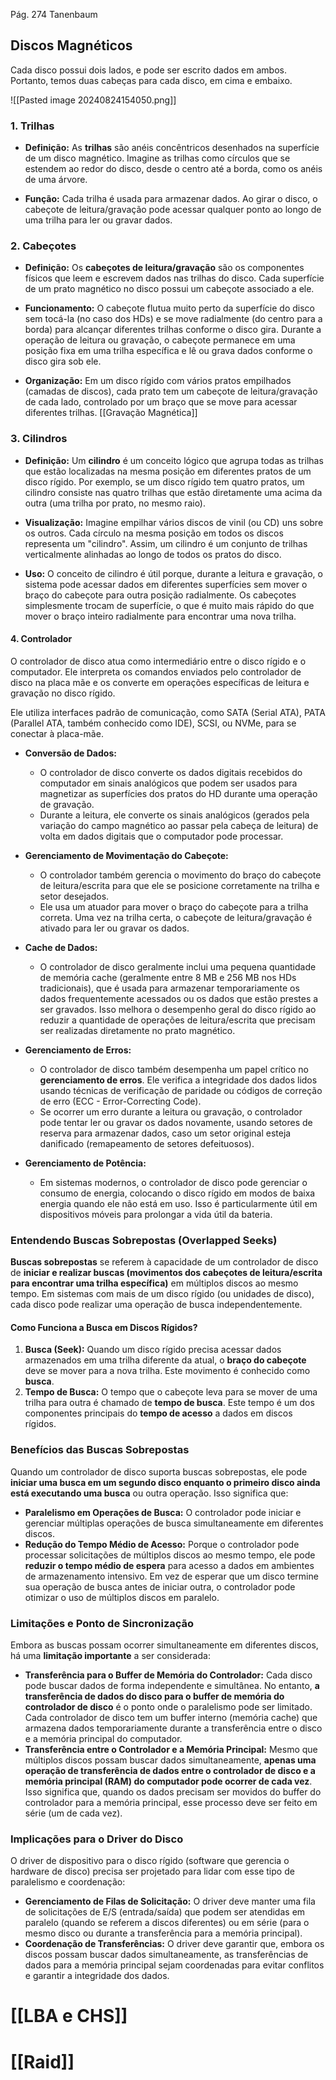
Pág. 274 Tanenbaum
## Discos Magnéticos

Cada disco possui dois lados, e pode ser escrito dados em ambos. Portanto, temos duas cabeças para cada disco, em cima e embaixo.

![[Pasted image 20240824154050.png]]

### 1. Trilhas

- **Definição:** As **trilhas** são anéis concêntricos desenhados na superfície de um disco magnético. Imagine as trilhas como círculos que se estendem ao redor do disco, desde o centro até a borda, como os anéis de uma árvore.
    
- **Função:** Cada trilha é usada para armazenar dados. Ao girar o disco, o cabeçote de leitura/gravação pode acessar qualquer ponto ao longo de uma trilha para ler ou gravar dados.

### 2. Cabeçotes

- **Definição:** Os **cabeçotes de leitura/gravação** são os componentes físicos que leem e escrevem dados nas trilhas do disco. Cada superfície de um prato magnético no disco possui um cabeçote associado a ele.
    
- **Funcionamento:** O cabeçote flutua muito perto da superfície do disco sem tocá-la (no caso dos HDs) e se move radialmente (do centro para a borda) para alcançar diferentes trilhas conforme o disco gira. Durante a operação de leitura ou gravação, o cabeçote permanece em uma posição fixa em uma trilha específica e lê ou grava dados conforme o disco gira sob ele.
    
- **Organização:** Em um disco rígido com vários pratos empilhados (camadas de discos), cada prato tem um cabeçote de leitura/gravação de cada lado, controlado por um braço que se move para acessar diferentes trilhas.
[[Gravação Magnética]]
### 3. Cilindros

- **Definição:** Um **cilindro** é um conceito lógico que agrupa todas as trilhas que estão localizadas na mesma posição em diferentes pratos de um disco rígido. Por exemplo, se um disco rígido tem quatro pratos, um cilindro consiste nas quatro trilhas que estão diretamente uma acima da outra (uma trilha por prato, no mesmo raio).
    
- **Visualização:** Imagine empilhar vários discos de vinil (ou CD) uns sobre os outros. Cada círculo na mesma posição em todos os discos representa um "cilindro". Assim, um cilindro é um conjunto de trilhas verticalmente alinhadas ao longo de todos os pratos do disco.
    
- **Uso:** O conceito de cilindro é útil porque, durante a leitura e gravação, o sistema pode acessar dados em diferentes superfícies sem mover o braço do cabeçote para outra posição radialmente. Os cabeçotes simplesmente trocam de superfície, o que é muito mais rápido do que mover o braço inteiro radialmente para encontrar uma nova trilha.

#### 4. Controlador

O controlador de disco atua como intermediário entre o disco rígido e o computador. Ele interpreta os comandos enviados pelo controlador de disco na placa mãe e os converte em operações específicas de leitura e gravação no disco rígido.

Ele utiliza interfaces padrão de comunicação, como SATA (Serial ATA), PATA (Parallel ATA, também conhecido como IDE), SCSI, ou NVMe, para se conectar à placa-mãe.

- **Conversão de Dados:**
    
    - O controlador de disco converte os dados digitais recebidos do computador em sinais analógicos que podem ser usados para magnetizar as superfícies dos pratos do HD durante uma operação de gravação.
    - Durante a leitura, ele converte os sinais analógicos (gerados pela variação do campo magnético ao passar pela cabeça de leitura) de volta em dados digitais que o computador pode processar.
- **Gerenciamento de Movimentação do Cabeçote:**
    
    - O controlador também gerencia o movimento do braço do cabeçote de leitura/escrita para que ele se posicione corretamente na trilha e setor desejados.
    - Ele usa um atuador para mover o braço do cabeçote para a trilha correta. Uma vez na trilha certa, o cabeçote de leitura/gravação é ativado para ler ou gravar os dados.
- **Cache de Dados:**
    
    - O controlador de disco geralmente inclui uma pequena quantidade de memória cache (geralmente entre 8 MB e 256 MB nos HDs tradicionais), que é usada para armazenar temporariamente os dados frequentemente acessados ou os dados que estão prestes a ser gravados. Isso melhora o desempenho geral do disco rígido ao reduzir a quantidade de operações de leitura/escrita que precisam ser realizadas diretamente no prato magnético.
- **Gerenciamento de Erros:**
    
    - O controlador de disco também desempenha um papel crítico no **gerenciamento de erros**. Ele verifica a integridade dos dados lidos usando técnicas de verificação de paridade ou códigos de correção de erro (ECC - Error-Correcting Code).
    - Se ocorrer um erro durante a leitura ou gravação, o controlador pode tentar ler ou gravar os dados novamente, usando setores de reserva para armazenar dados, caso um setor original esteja danificado (remapeamento de setores defeituosos).
- **Gerenciamento de Potência:**
    
    - Em sistemas modernos, o controlador de disco pode gerenciar o consumo de energia, colocando o disco rígido em modos de baixa energia quando ele não está em uso. Isso é particularmente útil em dispositivos móveis para prolongar a vida útil da bateria.

### Entendendo Buscas Sobrepostas (Overlapped Seeks)

**Buscas sobrepostas** se referem à capacidade de um controlador de disco de **iniciar e realizar buscas (movimentos dos cabeçotes de leitura/escrita para encontrar uma trilha específica)** em múltiplos discos ao mesmo tempo. Em sistemas com mais de um disco rígido (ou unidades de disco), cada disco pode realizar uma operação de busca independentemente.

#### Como Funciona a Busca em Discos Rígidos?

1. **Busca (Seek):** Quando um disco rígido precisa acessar dados armazenados em uma trilha diferente da atual, o **braço do cabeçote** deve se mover para a nova trilha. Este movimento é conhecido como **busca**.
2. **Tempo de Busca:** O tempo que o cabeçote leva para se mover de uma trilha para outra é chamado de **tempo de busca**. Este tempo é um dos componentes principais do **tempo de acesso** a dados em discos rígidos.

### Benefícios das Buscas Sobrepostas

Quando um controlador de disco suporta buscas sobrepostas, ele pode **iniciar uma busca em um segundo disco enquanto o primeiro disco ainda está executando uma busca** ou outra operação. Isso significa que:

- **Paralelismo em Operações de Busca:** O controlador pode iniciar e gerenciar múltiplas operações de busca simultaneamente em diferentes discos.
- **Redução do Tempo Médio de Acesso:** Porque o controlador pode processar solicitações de múltiplos discos ao mesmo tempo, ele pode **reduzir o tempo médio de espera** para acesso a dados em ambientes de armazenamento intensivo. Em vez de esperar que um disco termine sua operação de busca antes de iniciar outra, o controlador pode otimizar o uso de múltiplos discos em paralelo.

### Limitações e Ponto de Sincronização

Embora as buscas possam ocorrer simultaneamente em diferentes discos, há uma **limitação importante** a ser considerada:

- **Transferência para o Buffer de Memória do Controlador:** Cada disco pode buscar dados de forma independente e simultânea. No entanto, **a transferência de dados do disco para o buffer de memória do controlador de disco** é o ponto onde o paralelismo pode ser limitado. Cada controlador de disco tem um buffer interno (memória cache) que armazena dados temporariamente durante a transferência entre o disco e a memória principal do computador.
- **Transferência entre o Controlador e a Memória Principal:** Mesmo que múltiplos discos possam buscar dados simultaneamente, **apenas uma operação de transferência de dados entre o controlador de disco e a memória principal (RAM) do computador pode ocorrer de cada vez**. Isso significa que, quando os dados precisam ser movidos do buffer do controlador para a memória principal, esse processo deve ser feito em série (um de cada vez).

### Implicações para o Driver do Disco

O driver de dispositivo para o disco rígido (software que gerencia o hardware de disco) precisa ser projetado para lidar com esse tipo de paralelismo e coordenação:

- **Gerenciamento de Filas de Solicitação:** O driver deve manter uma fila de solicitações de E/S (entrada/saída) que podem ser atendidas em paralelo (quando se referem a discos diferentes) ou em série (para o mesmo disco ou durante a transferência para a memória principal).
- **Coordenação de Transferências:** O driver deve garantir que, embora os discos possam buscar dados simultaneamente, as transferências de dados para a memória principal sejam coordenadas para evitar conflitos e garantir a integridade dos dados.

# [[LBA e CHS]]

# [[Raid]]

